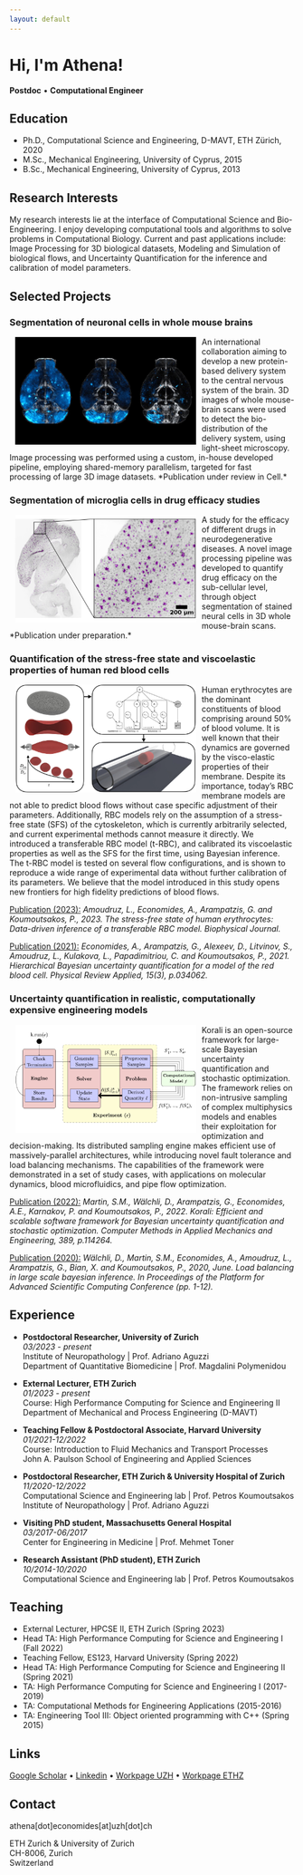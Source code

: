 ```yaml
---
layout: default
---
```


# Hi, I'm Athena!
**Postdoc**  •  **Computational Engineer**


## Education

* Ph.D., Computational Science and Engineering, D-MAVT, ETH Zürich, 2020
* M.Sc., Mechanical Engineering, University of Cyprus, 2015
* B.Sc., Mechanical Engineering, University of Cyprus, 2013


## Research Interests

My research interests lie at the interface of Computational Science and Bio-Engineering.
I enjoy developing computational tools and algorithms to solve problems in Computational Biology.
Current and past applications include: Image Processing for 3D biological datasets, Modeling and Simulation of biological flows, and Uncertainty Quantification for the inference and calibration of model parameters.


## Selected Projects

### Segmentation of neuronal cells in whole mouse brains
<IMG SRC="graphics/avg_all_groups_hr.jpg" WIDTH="320" HEIGHT="190" ALIGN="left" HSPACE="10"/>
An international collaboration aiming to develop a new protein-based delivery system to the central nervous system of the brain. 3D images of whole mouse-brain scans were used to detect the bio-distribution of the delivery system, using light-sheet microscopy.
Image processing was performed using a custom, in-house developed pipeline, employing shared-memory parallelism, targeted for fast processing of large 3D image datasets.
*Publication under review in Cell.*
<BR CLEAR="left"/>


### Segmentation of microglia cells in drug efficacy studies
<IMG SRC="graphics/Microglia_hr.jpg" WIDTH="320" HEIGHT="190" ALIGN="left" HSPACE="10"/>
A study for the efficacy of different drugs in neurodegenerative diseases.
A novel image processing pipeline was developed to quantify drug efficacy on the sub-cellular level, through object segmentation of stained neural cells in 3D whole mouse-brain scans.
*Publication under preparation.*
<BR CLEAR="left"/>


### Quantification of the stress-free state and viscoelastic properties of human red blood cells
<IMG SRC="graphics/rbc-sfs_hr.jpg" WIDTH="320" HEIGHT="190" ALIGN="left" HSPACE="10"/>
Human erythrocytes are the dominant constituents of blood comprising around 50% of blood volume.
It is well known that their dynamics are governed by the visco-elastic properties of their membrane.
Despite its importance, today’s RBC membrane models are not able to predict blood flows without case specific adjustment of their parameters.
Additionally, RBC models rely on the assumption of a stress-free state (SFS) of the cytoskeleton, which is currently arbitrarily selected, and current experimental methods cannot measure it directly.
We introduced a transferable RBC model (t-RBC), and calibrated its viscoelastic properties as well as the SFS for the first time, using Bayesian inference.
The t-RBC model is tested on several flow configurations, and is shown to reproduce a wide range of experimental data without further calibration of its parameters.
We believe that the model introduced in this study opens new frontiers for high fidelity predictions of blood flows.  
<BR CLEAR="left"/>

[Publication (2023):](https://www.sciencedirect.com/science/article/pii/S0006349523001728)  *Amoudruz, L., Economides, A., Arampatzis, G. and Koumoutsakos, P., 2023. The stress-free state of human erythrocytes: Data-driven inference of a transferable RBC model. Biophysical Journal.* 

[Publication (2021):](https://journals.aps.org/prapplied/abstract/10.1103/PhysRevApplied.15.034062)  *Economides, A., Arampatzis, G., Alexeev, D., Litvinov, S., Amoudruz, L., Kulakova, L., Papadimitriou, C. and Koumoutsakos, P., 2021. Hierarchical Bayesian uncertainty quantification for a model of the red blood cell. Physical Review Applied, 15(3), p.034062.*


### Uncertainty quantification in realistic, computationally expensive engineering models
<IMG SRC="graphics/korali_hr.jpg" WIDTH="320" HEIGHT="190" ALIGN="left" HSPACE="10"/>
Korali is an open-source framework for large-scale Bayesian uncertainty quantification and stochastic optimization.
The framework relies on non-intrusive sampling of complex multiphysics models and enables their exploitation for optimization and decision-making.
Its distributed sampling engine makes efficient use of massively-parallel architectures, while introducing novel fault tolerance and load balancing mechanisms.
The capabilities of the framework were demonstrated in a set of study cases, with applications on molecular dynamics, blood microfluidics, and pipe flow optimization.
<BR CLEAR="left"/>

[Publication (2022):](https://www.sciencedirect.com/science/article/pii/S0045782521005752)  *Martin, S.M., Wälchli, D., Arampatzis, G., Economides, A.E., Karnakov, P. and Koumoutsakos, P., 2022. Korali: Efficient and scalable software framework for Bayesian uncertainty quantification and stochastic optimization. Computer Methods in Applied Mechanics and Engineering, 389, p.114264.*

[Publication (2020):](https://dl.acm.org/doi/abs/10.1145/3394277.3401849)  *Wälchli, D., Martin, S.M., Economides, A., Amoudruz, L., Arampatzis, G., Bian, X. and Koumoutsakos, P., 2020, June. Load balancing in large scale bayesian inference. In Proceedings of the Platform for Advanced Scientific Computing Conference (pp. 1-12).*



## Experience

* **Postdoctoral Researcher, University of Zurich**<br>
*03/2023 - present*<br>
Institute of Neuropathology | Prof. Adriano Aguzzi<br>
Department of Quantitative Biomedicine | Prof. Magdalini Polymenidou

* **External Lecturer, ETH Zurich**<br>
*01/2023 - present*<br>
Course: High Performance Computing for Science and Engineering II<br>
Department of Mechanical and Process Engineering (D-MAVT)

* **Teaching Fellow & Postdoctoral Associate, Harvard University**<br>
*01/2021-12/2022*<br>
Course: Introduction to Fluid Mechanics and Transport Processes<br>
John A. Paulson School of Engineering and Applied Sciences

* **Postdoctoral Researcher, ETH Zurich & University Hospital of Zurich**<br>
*11/2020-12/2022*<br>
Computational Science and Engineering lab | Prof. Petros Koumoutsakos<br>
Institute of Neuropathology | Prof. Adriano Aguzzi

* **Visiting PhD student, Massachusetts General Hospital**<br>
*03/2017-06/2017*<br>
Center for Engineering in Medicine | Prof. Mehmet Toner

* **Research Assistant (PhD student), ETH Zurich**<br>
*10/2014-10/2020*<br>
Computational Science and Engineering lab | Prof. Petros Koumoutsakos


## Teaching

* External Lecturer, HPCSE II, ETH Zurich (Spring 2023)
* Head TA: High Performance Computing for Science and Engineering I (Fall 2022)
* Teaching Fellow, ES123, Harvard University (Spring 2022)
* Head TA: High Performance Computing for Science and Engineering II (Spring 2021)
* TA: High Performance Computing for Science and Engineering I (2017-2019)
* TA: Computational Methods for Engineering Applications (2015-2016)
* TA: Engineering Tool III: Object oriented programming with C++ (Spring 2015)

## Links

<i class="fa-solid fa-graduation-cap"></i> [Google Scholar](https://scholar.google.com/citations?user=EICX1aMAAAAJ) • <i class="fa-brands fa-linkedin"></i> [Linkedin](https://ch.linkedin.com/in/athena-economides) • <i class="fa-solid fa-laptop"></i> [Workpage UZH](https://www.polymenidoulab.com/people.html) • <i class="fa-solid fa-laptop"></i> [Workpage ETHZ](https://www.cse-lab.ethz.ch/member/athena-economides/)


## Contact

<i class="fa-solid fa-envelope"></i> athena[dot]economides[at]uzh[dot]ch

ETH Zurich & University of Zurich<br>
CH-8006, Zurich<br>
Switzerland<br>

